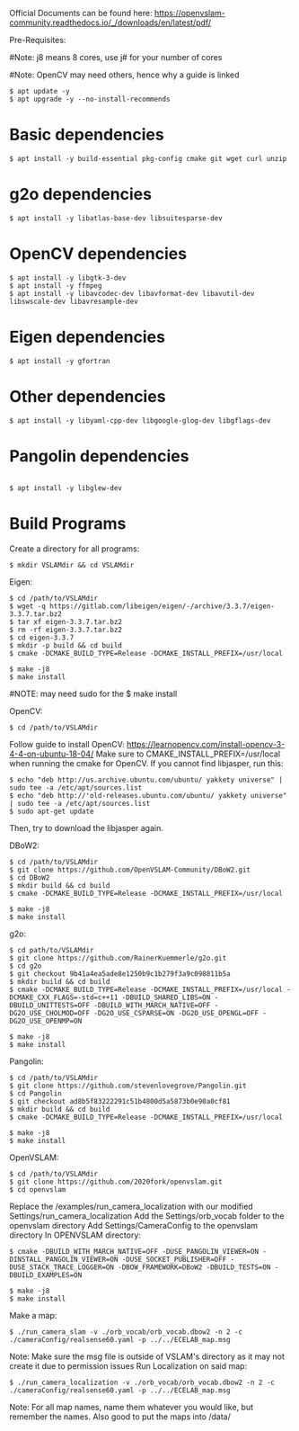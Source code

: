 Official Documents can be found here: https://openvslam-community.readthedocs.io/_/downloads/en/latest/pdf/

Pre-Requisites:

#Note: j8 means 8 cores, use j# for your number of cores

#Note: OpenCV may need others, hence why a guide is linked

```
$ apt update -y
$ apt upgrade -y --no-install-recommends
```

# Basic dependencies
```$ apt install -y build-essential pkg-config cmake git wget curl unzip```

# g2o dependencies
```$ apt install -y libatlas-base-dev libsuitesparse-dev```

# OpenCV dependencies
```
$ apt install -y libgtk-3-dev
$ apt install -y ffmpeg
$ apt install -y libavcodec-dev libavformat-dev libavutil-dev libswscale-dev libavresample-dev
```

# Eigen dependencies
```$ apt install -y gfortran```

# Other dependencies
```$ apt install -y libyaml-cpp-dev libgoogle-glog-dev libgflags-dev```

# Pangolin dependencies
```

$ apt install -y libglew-dev
```

# Build Programs

Create a directory for all programs:

```
$ mkdir VSLAMdir && cd VSLAMdir
```
Eigen: 
```
$ cd /path/to/VSLAMdir
$ wget -q https://gitlab.com/libeigen/eigen/-/archive/3.3.7/eigen-3.3.7.tar.bz2
$ tar xf eigen-3.3.7.tar.bz2
$ rm -rf eigen-3.3.7.tar.bz2
$ cd eigen-3.3.7
$ mkdir -p build && cd build
$ cmake -DCMAKE_BUILD_TYPE=Release -DCMAKE_INSTALL_PREFIX=/usr/local

$ make -j8
$ make install 
```
#NOTE: may need sudo for the $ make install

OpenCV:
```
$ cd /path/to/VSLAMdir
```
Follow guide to install OpenCV: https://learnopencv.com/install-opencv-3-4-4-on-ubuntu-18-04/ 
Make sure to CMAKE_INSTALL_PREFIX=/usr/local when running the cmake for OpenCV.
If you cannot find libjasper, run this:
```
$ echo "deb http://us.archive.ubuntu.com/ubuntu/ yakkety universe" | sudo tee -a /etc/apt/sources.list
$ echo "deb http://'old-releases.ubuntu.com/ubuntu/ yakkety universe" | sudo tee -a /etc/apt/sources.list
$ sudo apt-get update
```
Then, try to download the libjasper again. 

DBoW2:
```
$ cd /path/to/VSLAMdir
$ git clone https://github.com/OpenVSLAM-Community/DBoW2.git
$ cd DBoW2
$ mkdir build && cd build
$ cmake -DCMAKE_BUILD_TYPE=Release -DCMAKE_INSTALL_PREFIX=/usr/local 

$ make -j8
$ make install
```
g2o:
```
$ cd path/to/VSLAMdir
$ git clone https://github.com/RainerKuemmerle/g2o.git
$ cd g2o
$ git checkout 9b41a4ea5ade8e1250b9c1b279f3a9c098811b5a
$ mkdir build && cd build
$ cmake -DCMAKE_BUILD_TYPE=Release -DCMAKE_INSTALL_PREFIX=/usr/local -DCMAKE_CXX_FLAGS=-std=c++11 -DBUILD_SHARED_LIBS=ON -DBUILD_UNITTESTS=OFF -DBUILD_WITH_MARCH_NATIVE=OFF -DG2O_USE_CHOLMOD=OFF -DG2O_USE_CSPARSE=ON -DG2O_USE_OPENGL=OFF -DG2O_USE_OPENMP=ON 

$ make -j8
$ make install
```

Pangolin:
```
$ cd /path/to/VSLAMdir
$ git clone https://github.com/stevenlovegrove/Pangolin.git
$ cd Pangolin
$ git checkout ad8b5f83222291c51b4800d5a5873b0e90a0cf81
$ mkdir build && cd build
$ cmake -DCMAKE_BUILD_TYPE=Release -DCMAKE_INSTALL_PREFIX=/usr/local 

$ make -j8
$ make install
```
OpenVSLAM:
```
$ cd /path/to/VSLAMdir
$ git clone https://github.com/2020fork/openvslam.git
$ cd openvslam
```
Replace the /examples/run_camera_localization with our modified Settings/run_camera_localization
Add the Settings/orb_vocab folder to the openvslam directory
Add Settings/CameraConfig to the openvslam directory
In OPENVSLAM directory:
```
$ cmake -DBUILD_WITH_MARCH_NATIVE=OFF -DUSE_PANGOLIN_VIEWER=ON -DINSTALL_PANGOLIN_VIEWER=ON -DUSE_SOCKET_PUBLISHER=OFF -DUSE_STACK_TRACE_LOGGER=ON -DBOW_FRAMEWORK=DBoW2 -DBUILD_TESTS=ON -DBUILD_EXAMPLES=ON

$ make -j8
$ make install
```
Make a map: 
```
$ ./run_camera_slam -v ./orb_vocab/orb_vocab.dbow2 -n 2 -c ./cameraConfig/realsense60.yaml -p ../../ECELAB_map.msg
```
Note: Make sure the msg file is outside of VSLAM's directory as it may not create it due to permission issues
Run Localization on said map:
```
$ ./run_camera_localization -v ./orb_vocab/orb_vocab.dbow2 -n 2 -c ./cameraConfig/realsense60.yaml -p ../../ECELAB_map.msg
```

Note: For all map names, name them whatever you would like, but remember the names. Also good to put the maps into /data/
